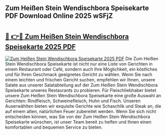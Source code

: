 ## Zum Heißen Stein Wendischbora Speisekarte PDF Download Online 2025 wSFjZ

# <h2><a href="http://gc5zwl.nevu.top/?p=Zum+Hei%c3%9fen+Stein+Wendischbora+Speisekarte">🔗 👉🔴 Zum Heißen Stein Wendischbora Speisekarte 2025 PDF</a></h2>

[![Zum Heißen Stein Wendischbora Speisekarte 2025 PDF](https://i.imgur.com/dBaPXMq.png)](http://gc5zwl.nevu.top/?p=Zum+Hei%c3%9fen+Stein+Wendischbora+Speisekarte)
Die Zum Heißen Stein Wendischbora Speisekarte ist nicht nur eine Liste von Gerichten in einem Restaurant oder Café, sondern auch Ihre Möglichkeit, ein köstliches und für Ihren Geschmack geeignetes Gericht zu wählen. Wenn Sie nach einem leichten und frischen Gericht suchen, empfehlen wir Ihnen, unsere Salate aus unserer Salatabteilung auf der Zum Heißen Stein Wendischbora Speisekarte unseres Restaurants zu probieren. Für Fleischliebhaber bietet unsere Zum Heißen Stein Wendischbora Speisekarte eine große Auswahl an Gerichten: Rindfleisch, Schweinefleisch, Huhn und Fisch. Unseren Auserwählten bieten wir exquisite Gerichte wie Schaschlik und Steak an, die auf einem alten, natürlichen Feuer zubereitet werden. Wenn Sie sich nicht entscheiden können, was Sie von der Zum Heißen Stein Wendischbora Speisekarte wünschen, ist unser Team bereit zu helfen und Ihnen einen komfortablen und bequemen Service zu bieten.
